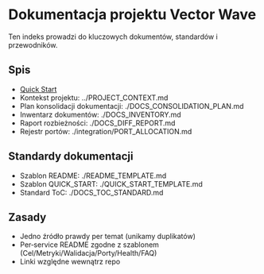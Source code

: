 # Dokumentacja projektu Vector Wave

Ten indeks prowadzi do kluczowych dokumentów, standardów i przewodników.

## Spis
 - [Quick Start](../QUICK_START.md)
- Kontekst projektu: ../PROJECT_CONTEXT.md
- Plan konsolidacji dokumentacji: ./DOCS_CONSOLIDATION_PLAN.md
- Inwentarz dokumentów: ./DOCS_INVENTORY.md
- Raport rozbieżności: ./DOCS_DIFF_REPORT.md
- Rejestr portów: ./integration/PORT_ALLOCATION.md

## Standardy dokumentacji
- Szablon README: ./README_TEMPLATE.md
- Szablon QUICK_START: ./QUICK_START_TEMPLATE.md
- Standard ToC: ./DOCS_TOC_STANDARD.md

## Zasady
- Jedno źródło prawdy per temat (unikamy duplikatów)
- Per‑service README zgodne z szablonem (Cel/Metryki/Walidacja/Porty/Health/FAQ)
- Linki względne wewnątrz repo
